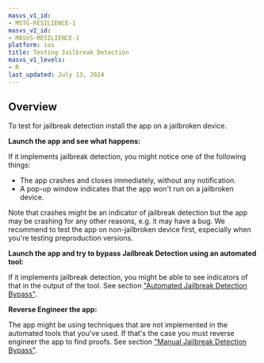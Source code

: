```yaml
---
masvs_v1_id:
- MSTG-RESILIENCE-1
masvs_v2_id:
- MASVS-RESILIENCE-1
platform: ios
title: Testing Jailbreak Detection
masvs_v1_levels:
- R
last_updated: July 13, 2024
---
```


## Overview

To test for jailbreak detection install the app on a jailbroken device.

**Launch the app and see what happens:**

If it implements jailbreak detection, you might notice one of the following things:

- The app crashes and closes immediately, without any notification.
- A pop-up window indicates that the app won't run on a jailbroken device.

Note that crashes might be an indicator of jailbreak detection but the app may be crashing for any other reasons, e.g. it may have a bug. We recommend to test the app on non-jailbroken device first, especially when you're testing preproduction versions.

**Launch the app and try to bypass Jailbreak Detection using an automated tool:**

If it implements jailbreak detection, you might be able to see indicators of that in the output of the tool. See section ["Automated Jailbreak Detection Bypass"](../../../0x06j-Testing-Resiliency-Against-Reverse-Engineering.md#automated-jailbreak-detection-bypass).

**Reverse Engineer the app:**

The app might be using techniques that are not implemented in the automated tools that you've used. If that's the case you must reverse engineer the app to find proofs. See section ["Manual Jailbreak Detection Bypass"](../../../0x06j-Testing-Resiliency-Against-Reverse-Engineering.md#manual-jailbreak-detection-bypass).
